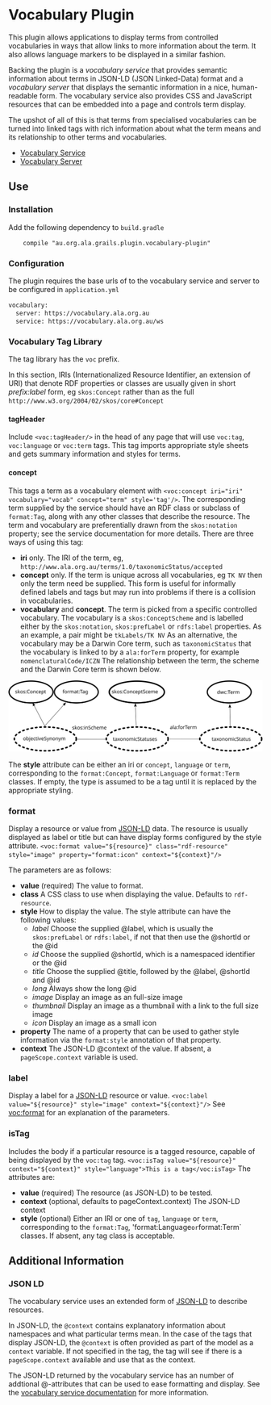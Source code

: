 # Vocabulary Plugin

This plugin allows applications to display terms from controlled vocabularies in ways
that allow links to more information about the term.
It also allows language markers to be displayed in a similar fashion.

Backing the plugin is a *vocabulary service* that provides semantic information about
terms in JSON-LD (JSON Linked-Data) format and a *vocabulary server* that displays
the semantic information in a nice, human-readable form.
The vocabulary service also provides CSS and JavaScript resources that can be
embedded into a page and controls term display.

The upshot of all of this is that terms from specialised vocabularies can be
turned into linked tags with rich information about what the term means and its relationship
to other terms and vocabularies.

* [Vocabulary Service](https://github.com/AtlasOfLivingAustralia/vocabulary-service)
* [Vocabulary Server](https://github.com/AtlasOfLivingAustralia/vocabulary-server-plugin)


## Use

### Installation

Add the following dependency to `build.gradle`

```
    compile "au.org.ala.grails.plugin.vocabulary-plugin"
```

### Configuration

The plugin requires the base urls of to the vocabulary service and server 
to be configured in `application.yml`

```$xslt
vocabulary:
  server: https://vocabulary.ala.org.au
  service: https://vocabulary.ala.org.au/ws
```

### Vocabulary Tag Library

The tag library has the `voc` prefix.

In this section, IRIs (Internationalized Resource Identifier, an extension of URI)
that denote RDF properties or classes are usually given in short *prefix:label* form,
eg `skos:Concept` rather than as the full `http://www.w3.org/2004/02/skos/core#Concept`


#### tagHeader

Include `<voc:tagHeader/>` in the head of any page that will use `voc:tag`, 
`voc:language` or `voc:term` tags.
This tag imports appropriate style sheets and gets summary information and styles for
terms.

#### concept

This tags a term as a vocabulary element with
`<voc:concept iri="iri" vocabulary="vocab" concept="term" style='tag'/>`.
The corresponding term supplied by the service should have an RDF class or subclass of 
`format:Tag`, along with any other classes that describe the resource.
The term and vocabulary are preferentially drawn from the `skos:notation`
property; see the service documentation for more details.
There are three ways of using this tag:

* **iri** only. The IRI of the term, eg, `http://www.ala.org.au/terms/1.0/taxonomicStatus/accepted`
* **concept** only. If the term is unique across all vocabularies, eg `TK NV` then
  only the term need be supplied. This form is useful for informally defined
  labels and tags but may run into problems if there is a collision in
  vocabularies.
* **vocabulary** and **concept**. The term is picked from a specific controlled vocabulary.
  The vocabulary is a `skos:ConceptScheme` and is labelled either by the 
  `skos:notation`, `skos:prefLabel` or `rdfs:label` properties.
  As an example, a pair might be `tkLabels/TK NV`
  As an alternative, the vocabulary may be a Darwin Core term, such as `taxonomicStatus`
  that the vocabulary is linked to by a `ala:forTerm` property, for example
  `nomenclaturalCode/ICZN`
  The relationship between the term, the scheme and the Darwin Core term is shown
  below.
  
![Tag Term, Vocabulary and DwC Term](doc/tag.svg)

The **style** attribute can be either an iri or `concept`, `language` or `term`, corresponding to
the `format:Concept`, `format:Language` or `format:Term` classes.
If empty, the type is assumed to be a tag until it is replaced by the appropriate styling.


### format

Display a resource or value from [JSON-LD](#json-ld) data.
The resource is usually displayed as label or title but can have display
forms configured by the style attribute.
`<voc:format value="${resource}" class="rdf-resource" style="image" property="format:icon" context="${context}"/>`

The parameters are as follows:

* **value** (required) The value to format.
* **class** A CSS class to use when displaying the value. Defaults to `rdf-resource`.
* **style** How to display the value. The style attribute can have the following values:
  * *label* Choose the supplied @label, which is usually the `skos:prefLabel` or `rdfs:label`, if not that then use the @shortId or the @id
  * *id* Choose the supplied @shortId, which is a namespaced identifier or the @id
  * *title* Choose the supplied @title, followed by the @label, @shortId and @id
  * *long* Always show the long @id
  * *image* Display an image as an full-size image
  * *thumbnail* Display an image as a thumbnail with a link to the full size image
  * *icon* Display an image as a small icon
* **property** The name of a property that can be used to gather style information
  via the `format:style` annotation of that property.
* **context** The JSON-LD @context of the value. If absent, a `pageScope.context` variable
  is used.

### label

Display a label for a [JSON-LD](#json-ld) resource or value.
`<voc:label value="${resource}" style="image" context="${context}"/>`
See [voc:format](#format) for an explanation of the parameters.

  
### isTag

Includes the body if a particular resource is a tagged resource, capable of being displayed
by the `voc:tag` tag.
`<voc:isTag value="${resource}" context="${context}" style="language">This is a tag</voc:isTag>`
The attributes are:

* **value** (required) The resource (as JSON-LD) to be tested.
* **context** (optional, defaults to pageContext.context) The JSON-LD context
* **style** (optional) Either an IRI or one of `tag`, `language` or `term`, corresponding to
  the `format:Tag`, 'format:Language` or `format:Term` classes. If absent, any tag class is acceptable.


## Additional Information

### JSON LD

The vocabulary service uses an extended form of [JSON-LD]() to describe resources.

In JSON-LD, the `@context` contains explanatory information about namespaces
and what particular terms mean.
In the case of the tags that display JSON-LD, the `@context` is often provided
as part of the model as a `context` variable.
If not specified in the tag, the tag will see if there is a `pageScope.context` available
and use that as the context.

The JSON-LD returned by the vocabulary service has an number of addtional @-attributes
that can be used to ease formatting and display.
See the [vocabulary service documentation](https://github.com/AtlasOfLivingAustralia/vocabulary-service/README.md)
for more information.

